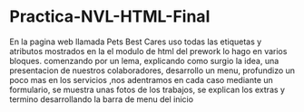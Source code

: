 # Practica-NVL-HTML-Final
En la pagina web llamada Pets Best Cares uso todas las etiquetas y atributos mostrados en la el modulo de html del prework
lo hago en varios bloques. comenzando por un lema, explicando como surgio la idea, una presentacion de nuestros colaboradores,
desarrollo un menu, profundizo un poco mas en los servicios ,nos adentramos en cada caso mediante un formulario, se muestra unas fotos 
de los trabajos, se explican los extras y termino desarrollando la barra de menu del inicio
